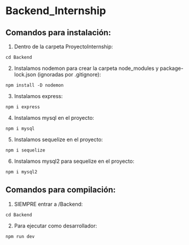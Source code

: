 # Backend_Internship

## Comandos para instalación:

1. Dentro de la carpeta ProyectoInternship:

```
cd Backend
```

2. Instalamos nodemon para crear la carpeta node_modules y package-lock.json (ignoradas por .gitignore):

```
npm install -D nodemon
```

3. Instalamos express:

```
npm i express
```

4. Instalamos mysql en el proyecto:

```
npm i mysql
```

5. Instalamos sequelize en el proyecto:

```
npm i sequelize
```

6. Instalamos mysql2 para sequelize en el proyecto:

```
npm i mysql2
```


## Comandos para compilación:

1. SIEMPRE entrar a /Backend:

```
cd Backend
```

2. Para ejecutar como desarrollador:

```
npm run dev
```

